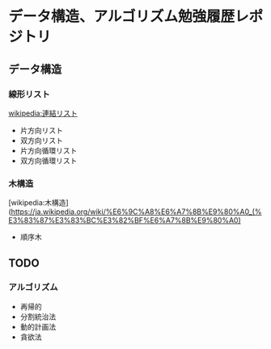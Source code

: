 # データ構造、アルゴリズム勉強履歴レポジトリ
## データ構造
### 線形リスト
[wikipedia:連結リスト](https://ja.wikipedia.org/wiki/%E9%80%A3%E7%B5%90%E3%83%AA%E3%82%B9%E3%83%88)
+ 片方向リスト
+ 双方向リスト
+ 片方向循環リスト
+ 双方向循環リスト

### 木構造
[wikipedia:木構造](https://ja.wikipedia.org/wiki/%E6%9C%A8%E6%A7%8B%E9%80%A0_(%E3%83%87%E3%83%BC%E3%82%BF%E6%A7%8B%E9%80%A0)
+ 順序木

## TODO
### アルゴリズム
+ 再帰的
+ 分割統治法
+ 動的計画法
+ 貪欲法   
